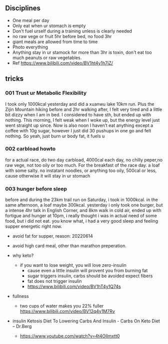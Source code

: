 

## Disciplines
- One meal per day
- Only eat when ur stomach is empty
- Don't fuel urself during a training unless is clearly needed
- no raw vege or fruit 5hr before bed, no food 3hr 
- giant meals are allowed from time to time
- Photo everything
- Anything stay in ur stamock for more than 3hr is toxin, don't eat too much peanuts or raw vegetables.
- Ref https://www.bilibili.com/video/BV1ht4y1h7iZ/

## tricks

### 001 Trust ur Metabolic Flexibility 
I took only 1000kcal yesterday and did a xuanwu lake 10km run. Plus the Zijin Mountain hiking before and 2hr walking after, I felt very tired and a little bit dizzy when I am in bed. I considered to have sth, but ended up with nothing. This morning, I felt weak when I woke up, but the energy level just went straight up since. Now is also noon I haven’t eat anything except a coffee with 10g sugar,  however I just did 30 pushups in one go and felt nothing. So yeah, just burn ur body fat, it fuels u 

### 002 carbload howto
for a actual race, do two day carbload, 4000cal each day, no chilly peper,no raw vege, not too oily or too much. For the breakfast of the race day. a loaf with some salty. no instatant noodles, or anything too oily, 500cal or less, cause otherwise it will stay in ur stomach 

### 003 hunger before sleep
before and during the 23km trail run on Saturday, i took in 1000kcal. in the same afternoon, a loaf maybe 300kcal. yesterday i only took one burger, but a intense 4hr talk in English Corner, and 8km walk in cold air, ended up with fortigue and hunger at 10pm, i really thought i was in actual need of some food, but i did not eat. you know what, i had a very good sleep and feeling supper energetic right now.

- avoid fat for supper, reason: 20220614
- avoid high card meal, other than marathon preperation.
- why keto?
  - if you want to lose weight, you will love zero-insulin
    - cause even a little insulin will provent you from burning fat
    - sugar triggers insulin, carbs should be avoided expect fibers
    - fat does not trigger insulin
    - https://www.bilibili.com/video/BV1hT4y1Q74s
- fullness
  - two cups of water makes you 22% fuller https://www.bilibili.com/video/BV12q4y1M7Rv
- insulin Ketosis Diet To Lowering Carbs And Insulin - Carbs On Keto Diet – Dr.Berg

  - https://www.youtube.com/watch?v=4t4OlImxtt0
